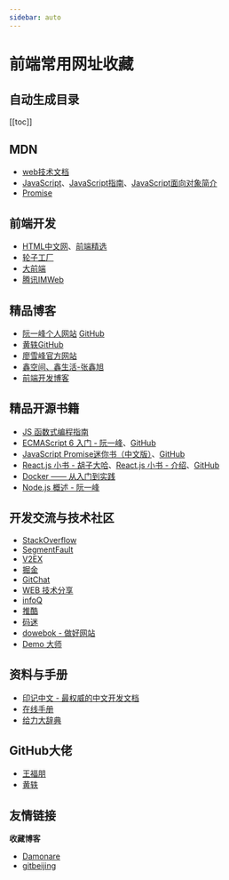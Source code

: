 ```yaml
---
sidebar: auto
---
```

# 前端常用网址收藏

## 自动生成目录
[[toc]]

## MDN
* [web技术文档](https://developer.mozilla.org/zh-CN/docs/Web)
* [JavaScript](https://developer.mozilla.org/zh-CN/docs/Web/JavaScript)、[JavaScript指南](https://developer.mozilla.org/zh-CN/docs/Web/JavaScript/Guide)、[JavaScript面向对象简介](https://developer.mozilla.org/zh-CN/docs/Web/JavaScript/Introduction_to_Object-Oriented_JavaScript)
* [Promise](https://developer.mozilla.org/zh-CN/docs/Web/JavaScript/Reference/Global_Objects/Promise)

## 前端开发
* [HTML中文网](https://www.html.cn/)、[前端精选](http://top.html.cn/)
* [轮子工厂](http://www.wheelsfactory.cn/#/)
* [大前端](http://www.daqianduan.com/)
* [腾讯IMWeb](https://imweb.io/)

## 精品博客
* [阮一峰个人网站](http://www.ruanyifeng.com/home.html) [GitHub](https://github.com/ruanyf)
* [黄轶GitHub](https://github.com/ustbhuangyi)
* [廖雪峰官方网站](https://www.liaoxuefeng.com/)
* [鑫空间、鑫生活-张鑫旭](https://www.zhangxinxu.com/)
* [前端开发博客](http://caibaojian.com/)

## 精品开源书籍
* [JS 函数式编程指南](https://llh911001.gitbooks.io/mostly-adequate-guide-chinese/content/)
* [ECMAScript 6 入门 - 阮一峰](https://es6.ruanyifeng.com/)、[GitHub](https://github.com/ruanyf/es6tutorial/)
* [JavaScript Promise迷你书（中文版）](https://legacy.gitbook.com/book/wohugb/promise/details)、[GitHub](https://github.com/liubin/promises-book/)
* [React.js 小书 - 胡子大哈](http://huziketang.mangojuice.top/books/react/)、[React.js 小书 - 介绍](https://www.jianshu.com/p/5a5d8313eed7)、[GitHub](https://github.com/huzidaha/react-naive-book)
* [Docker —— 从入门到实践](https://yeasy.gitbooks.io/docker_practice/)
* [Node.js 概述 - 阮一峰](https://javascript.ruanyifeng.com/nodejs/basic.html)

## 开发交流与技术社区
* [StackOverflow](https://stackoverflow.com/)
* [SegmentFault](https://segmentfault.com/)
* [V2EX](https://www.v2ex.com/)
* [掘金](https://juejin.im/timeline)
* [GitChat](https://gitbook.cn/)
* [WEB 技术分享](https://www.helloweba.net/)
* [infoQ](https://www.infoq.cn/)
* [推酷](https://huodong.tuicool.com/)
* [码迷](http://www.mamicode.com/)
* [dowebok - 做好网站](https://www.dowebok.com/)
* [Demo 大师](http://www.demodashi.com/)

## 资料与手册
* [印记中文 - 最权威的中文开发文档](https://docschina.org/)
* [在线手册](http://www.shouce.ren/api/index)
* [给力大辞典](https://www.dacidian.net/)

## GitHub大佬
* [王福朋](https://github.com/wangfupeng1988)
* [黄轶](https://github.com/ustbhuangyi)


## 友情链接
**收藏博客**
* [Damonare](https://blog.damonare.cn/)
* [gitbeijing](https://gitbeijing.com/)
